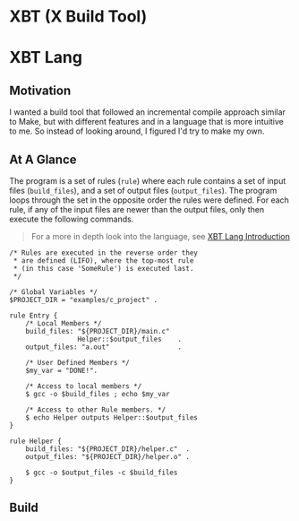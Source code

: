 # XBT (X Build Tool)

# XBT Lang
## Motivation
I wanted a build tool that followed an incremental compile approach similar to Make, 
but with different features and in a language that is more intuitive to me. So 
instead of looking around, I figured I'd try to make my own.



## At A Glance
The program is a set of rules (`rule`) where each rule contains a set of input files 
(`build_files`), and a set of output files (`output_files`). The program loops 
through the set in the opposite order the rules were defined. For each rule, if 
any of the input files are newer than the output files, only then execute the 
following commands.

> For a more in depth look into the language, see 
> [XBT Lang Introduction](./docs/xbt_lang/language_intro.md)
```
/* Rules are executed in the reverse order they
 * are defined (LIFO), where the top-most rule 
 * (in this case 'SomeRule') is executed last.
 */

/* Global Variables */
$PROJECT_DIR = "examples/c_project" .

rule Entry {
    /* Local Members */
    build_files: "${PROJECT_DIR}/main.c"
                 Helper::$output_files    .
    output_files: "a.out"                 .

    /* User Defined Members */
    $my_var = "DONE!".

    /* Access to local members */
    $ gcc -o $build_files ; echo $my_var

    /* Access to other Rule members. */
    $ echo Helper outputs Helper::$output_files
}

rule Helper {
    build_files: "${PROJECT_DIR}/helper.c"  .
    output_files: "${PROJECT_DIR}/helper.o" .

    $ gcc -o $output_files -c $build_files
}
```


## Build